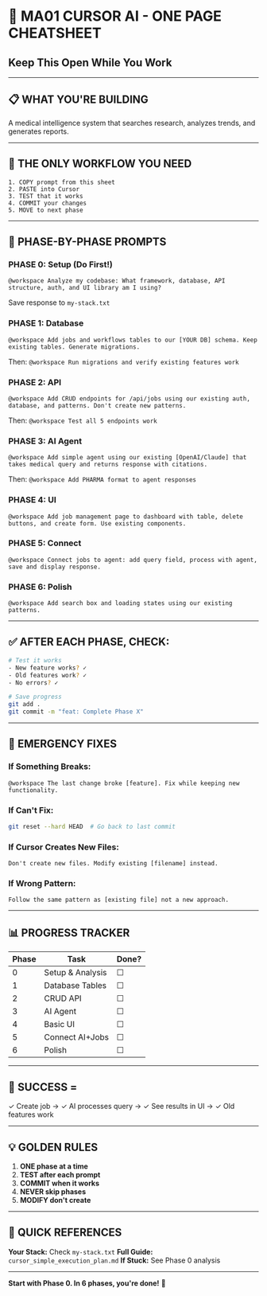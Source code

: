 # 🎯 MA01 CURSOR AI - ONE PAGE CHEATSHEET
## Keep This Open While You Work

---

## 📋 WHAT YOU'RE BUILDING
A medical intelligence system that searches research, analyzes trends, and generates reports.

---

## 🔄 THE ONLY WORKFLOW YOU NEED

```
1. COPY prompt from this sheet
2. PASTE into Cursor
3. TEST that it works
4. COMMIT your changes
5. MOVE to next phase
```

---

## 📌 PHASE-BY-PHASE PROMPTS

### PHASE 0: Setup (Do First!)
```
@workspace Analyze my codebase: What framework, database, API structure, auth, and UI library am I using?
```
Save response to `my-stack.txt`

### PHASE 1: Database
```
@workspace Add jobs and workflows tables to our [YOUR DB] schema. Keep existing tables. Generate migrations.
```
Then: `@workspace Run migrations and verify existing features work`

### PHASE 2: API
```
@workspace Add CRUD endpoints for /api/jobs using our existing auth, database, and patterns. Don't create new patterns.
```
Then: `@workspace Test all 5 endpoints work`

### PHASE 3: AI Agent  
```
@workspace Add simple agent using our existing [OpenAI/Claude] that takes medical query and returns response with citations.
```
Then: `@workspace Add PHARMA format to agent responses`

### PHASE 4: UI
```
@workspace Add job management page to dashboard with table, delete buttons, and create form. Use existing components.
```

### PHASE 5: Connect
```
@workspace Connect jobs to agent: add query field, process with agent, save and display response.
```

### PHASE 6: Polish
```
@workspace Add search box and loading states using our existing patterns.
```

---

## ✅ AFTER EACH PHASE, CHECK:

```bash
# Test it works
- New feature works? ✓
- Old features work? ✓
- No errors? ✓

# Save progress
git add .
git commit -m "feat: Complete Phase X"
```

---

## 🚨 EMERGENCY FIXES

### If Something Breaks:
```
@workspace The last change broke [feature]. Fix while keeping new functionality.
```

### If Can't Fix:
```bash
git reset --hard HEAD  # Go back to last commit
```

### If Cursor Creates New Files:
```
Don't create new files. Modify existing [filename] instead.
```

### If Wrong Pattern:
```
Follow the same pattern as [existing file] not a new approach.
```

---

## 📊 PROGRESS TRACKER

| Phase | Task | Done? |
|-------|------|-------|
| 0 | Setup & Analysis | ☐ |
| 1 | Database Tables | ☐ |
| 2 | CRUD API | ☐ |
| 3 | AI Agent | ☐ |
| 4 | Basic UI | ☐ |
| 5 | Connect AI+Jobs | ☐ |
| 6 | Polish | ☐ |

---

## 🎯 SUCCESS = 
✓ Create job → ✓ AI processes query → ✓ See results in UI → ✓ Old features work

---

## 💡 GOLDEN RULES

1. **ONE phase at a time**
2. **TEST after each prompt**
3. **COMMIT when it works**
4. **NEVER skip phases**
5. **MODIFY don't create**

---

## 🔗 QUICK REFERENCES

**Your Stack:** Check `my-stack.txt`
**Full Guide:** `cursor_simple_execution_plan.md`
**If Stuck:** See Phase 0 analysis

---

**Start with Phase 0. In 6 phases, you're done!** 🚀
